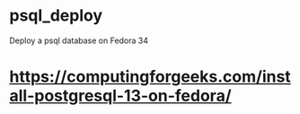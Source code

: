 # psql_deploy
Deploy a psql database on Fedora 34

# https://computingforgeeks.com/install-postgresql-13-on-fedora/
